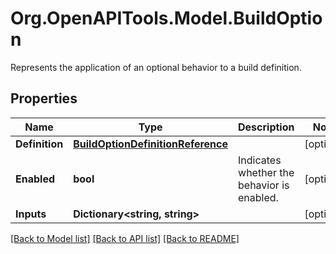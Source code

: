 # Org.OpenAPITools.Model.BuildOption
Represents the application of an optional behavior to a build definition.

## Properties

Name | Type | Description | Notes
------------ | ------------- | ------------- | -------------
**Definition** | [**BuildOptionDefinitionReference**](BuildOptionDefinitionReference.md) |  | [optional] 
**Enabled** | **bool** | Indicates whether the behavior is enabled. | [optional] 
**Inputs** | **Dictionary&lt;string, string&gt;** |  | [optional] 

[[Back to Model list]](../README.md#documentation-for-models) [[Back to API list]](../README.md#documentation-for-api-endpoints) [[Back to README]](../README.md)

